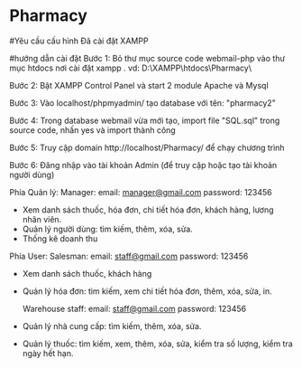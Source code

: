 # Pharmacy

#Yêu cầu cấu hình
Đã cài đặt XAMPP

#hướng dẫn cài đặt
Bước 1: Bỏ thư mục source code webmail-php vào thư mục htdocs nơi cài đặt xampp
. vd: D:\XAMPP\htdocs\Pharmacy\

Bước 2: Bật XAMPP Control Panel và start 2 module Apache và Mysql

Bước 3: Vào localhost/phpmyadmin/ tạo database với tên: "pharmacy2"

Bước 4: Trong database webmail vừa mới tạo, import file "SQL.sql" trong source code, nhấn yes và import thành công

Bước 5: Truy cập domain http://localhost/Pharmacy/ để chạy chương trình

Bước 6: Đăng nhập vào tài khoản Admin (để truy cập hoặc tạo tài khoản người dùng)

Phía Quản lý: 
   Manager:
     email: manager@gmail.com
     password: 123456
- Xem danh sách thuốc, hóa đơn, chi tiết hóa đơn, khách hàng, lương nhân viên.
- Quản lý người dùng: tìm kiếm, thêm, xóa, sửa.
- Thống kê doanh thu

Phía User:
   Salesman:
     email: staff@gmail.com
     password: 123456
- Xem danh sách thuốc, khách hàng
- Quản lý hóa đơn: tìm kiếm, xem chi tiết hóa đơn, thêm, xóa, sửa, in.

   Warehouse staff:
     email: staff@gmail.com
     password: 123456
- Quản lý nhà cung cấp: tìm kiếm, thêm, xóa, sửa.
- Quản lý thuốc: tìm kiếm, xem, thêm, xóa, sửa, kiểm tra số lượng, kiểm tra ngày hết hạn.
